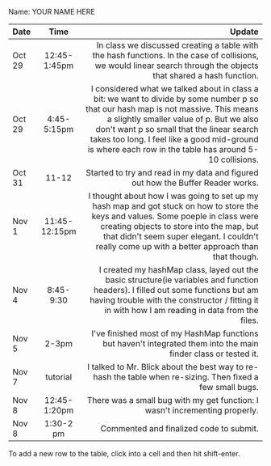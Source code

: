 Name: YOUR NAME HERE

| Date   |     Time      |                                                                                                                                                                                                                                                                                                                                Update |
|:-------|:-------------:|--------------------------------------------------------------------------------------------------------------------------------------------------------------------------------------------------------------------------------------------------------------------------------------------------------------------------------------:|
| Oct 29 | 12:45-1:45pm  |                                                                                                                                                                    In class we discussed creating a table with the hash functions. In the case of collisions, we would linear search through the objects that shared a hash function. |
| Oct 29 |  4:45-5:15pm  | I considered what we talked about in class a bit: we want to divide by some number p so that our hash map is not massive. This means a slightly smaller value of p. But we also don't want p so small that the linear search takes too long. I feel like a good mid-ground is where each row in the table has around 5-10 collisions. |
| Oct 31 |     11-12     |                                                                                                                                                                                                                                                       Started to try and read in my data and figured out how the Buffer Reader works. |
| Nov 1  | 11:45-12:15pm |                                                     I thought about how I was going to set up my hash map and got stuck on how to store the keys and values. Some poeple in class were creating objects to store into the map, but that didn't seem super elegant. I couldn't really come up with a better approach than that though. |
| Nov 4  |   8:45-9:30   |                                                                                                    I created my hashMap class, layed out the basic structure(ie variables and function headers). I filled out some functions but am having trouble with the constructor / fitting it in with how I am reading in data from the files. |
| Nov 5  |     2-3pm     |                                                                                                                                                                                                                       I've finished most of my HashMap functions but haven't integrated them into the main finder class or tested it. |
| Nov 7  |   tutorial    |                                                                                                                                                                                                                            I talked to Mr. Blick about the best way to re-hash the table when re-sizing. Then fixed a few small bugs. |
| Nov 8  | 12:45-1:20pm  |                                                                                                                                                                                                                                                           There was a small bug with my get function: I wasn't incrementing properly. |
| Nov 8  |   1:30-2 pm   |                                                                                                                                                                                                                                                                                               Commented and finalized code to submit. |


To add a new row to the table, click into a cell and then hit shift-enter.